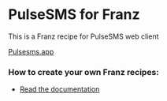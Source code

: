 # PulseSMS for Franz
This is a Franz recipe for PulseSMS web client

[Pulsesms.app](https://pulsesms.app)

### How to create your own Franz recipes:
* [Read the documentation](https://github.com/meetfranz/plugins)
